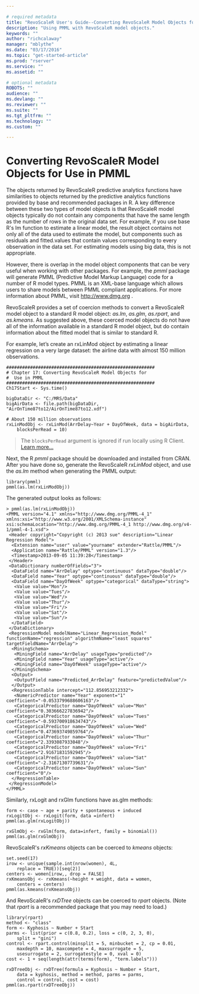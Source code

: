 ```yaml
---

# required metadata
title: "RevoScaleR User's Guide--Converting RevoScaleR Model Objects for Use in PMML"
description: "Using PMML with RevoScaleR model objects."
keywords: ""
author: "richcalaway"
manager: "mblythe"
ms.date: "03/17/2016"
ms.topic: "get-started-article"
ms.prod: "rserver"
ms.service: ""
ms.assetid: ""

# optional metadata
ROBOTS: ""
audience: ""
ms.devlang: ""
ms.reviewer: ""
ms.suite: ""
ms.tgt_pltfrm: ""
ms.technology: ""
ms.custom: ""

---
```


# Converting RevoScaleR Model Objects for Use in PMML

The objects returned by RevoScaleR predictive analytics functions have similarities to objects returned by the predictive analytics functions provided by base and recommended packages in R. A key difference between these two types of model objects is that RevoScaleR model objects typically do not contain any components that have the same length as the number of rows in the original data set. For example, if you use base R's lm function to estimate a linear model, the result object contains not only all of the data used to estimate the model, but components such as residuals and fitted.values that contain values corresponding to every observation in the data set. For estimating models using big data, this is not appropriate.

However, there is overlap in the model object components that can be very useful when working with other packages. For example, the *pmml* package will generate PMML (Predictive Model Markup Language) code for a number of R model types. PMML is an XML-base language which allows users to share models between PMML compliant applications. For more information about PMML, visit <http://www.dmg.org> .

RevoScaleR provides a set of coercion methods to convert a RevoScaleR model object to a standard R model object: *as.lm*, *as.glm*, *as.rpart*, and *as.kmeans*. As suggested above, these coerced model objects do not have all of the information available in a standard R model object, but do contain information about the fitted model that is similar to standard R.

For example, let’s create an rxLinMod object by estimating a linear regression on a very large dataset: the airline data with almost 150 million observations.

	######################################################## 
	# Chapter 17: Converting RevoScaleR Model Objects for
	#  Use in PMML
	########################################################
	Ch17Start <- Sys.time()

	bigDataDir <- "C:/MRS/Data"
	bigAirData <- file.path(bigDataDir, "AirOnTime87to12/AirOnTime87to12.xdf")	

	# About 150 million observations
	rxLinModObj <- rxLinMod(ArrDelay~Year + DayOfWeek, data = bigAirData, 
	    blocksPerRead = 10)

>The `blocksPerRead` argument is ignored if run locally using R Client. [Learn more...](rserver-scaler-getting-started.md#chunking)

Next, the R *pmml* package should be downloaded and installed from CRAN. After you have done so, generate the RevoScaleR *rxLinMod* object, and use the *as.lm* method when generating the PMML output:

	library(pmml)
	pmml(as.lm(rxLinModObj))

The generated output looks as follows:

	> pmml(as.lm(rxLinModObj))
	<PMML version="4.1" xmlns="http://www.dmg.org/PMML-4_1" xmlns:xsi="http://www.w3.org/2001/XMLSchema-instance" xsi:schemaLocation="http://www.dmg.org/PMML-4_1 http://www.dmg.org/v4-1/pmml-4-1.xsd">
	 <Header copyright="Copyright (c) 2013 sue" description="Linear Regression Model">
	  <Extension name="user" value="yourname" extender="Rattle/PMML"/>
	  <Application name="Rattle/PMML" version="1.3"/>
	  <Timestamp>2013-09-05 11:39:28</Timestamp>
	 </Header>
	 <DataDictionary numberOfFields="3">
	  <DataField name="ArrDelay" optype="continuous" dataType="double"/>
	  <DataField name="Year" optype="continuous" dataType="double"/>
	  <DataField name="DayOfWeek" optype="categorical" dataType="string">
	   <Value value="Mon"/>
	   <Value value="Tues"/>
	   <Value value="Wed"/>
	   <Value value="Thur"/>
	   <Value value="Fri"/>
	   <Value value="Sat"/>
	   <Value value="Sun"/>
	  </DataField>
	 </DataDictionary>
	 <RegressionModel modelName="Linear_Regression_Model" functionName="regression" algorithmName="least squares" targetFieldName="ArrDelay">
	  <MiningSchema>
	   <MiningField name="ArrDelay" usageType="predicted"/>
	   <MiningField name="Year" usageType="active"/>
	   <MiningField name="DayOfWeek" usageType="active"/>
	  </MiningSchema>
	  <Output>
	   <OutputField name="Predicted_ArrDelay" feature="predictedValue"/>
	  </Output>
	  <RegressionTable intercept="112.856953212332">
	   <NumericPredictor name="Year" exponent="1" coefficient="-0.0533799688606163"/>
	   <CategoricalPredictor name="DayOfWeek" value="Mon" coefficient="0.303666227836942"/>
	   <CategoricalPredictor name="DayOfWeek" value="Tues" coefficient="-0.593700918634743"/>
	   <CategoricalPredictor name="DayOfWeek" value="Wed" coefficient="0.473693749859764"/>
	   <CategoricalPredictor name="DayOfWeek" value="Thur" coefficient="2.3393087933048"/>
	   <CategoricalPredictor name="DayOfWeek" value="Fri" coefficient="2.91671831592945"/>
	   <CategoricalPredictor name="DayOfWeek" value="Sat" coefficient="-2.31671307739631"/>
	   <CategoricalPredictor name="DayOfWeek" value="Sun" coefficient="0"/>
	  </RegressionTable>
	 </RegressionModel>
	</PMML>

Similarly, rxLogit and rxGlm functions have as.glm methods:

	form <- case ~ age + parity + spontaneous + induced
	rxLogitObj <- rxLogit(form, data =infert)
	pmml(as.glm(rxLogitObj))
	    
	rxGlmObj <- rxGlm(form, data=infert, family = binomial())
	pmml(as.glm(rxGlmObj))


RevoScaleR's *rxKmeans* objects can be coerced to *kmeans* objects:

	set.seed(17)
	irow <- unique(sample.int(nrow(women), 4L, 
	    replace = TRUE))[seq(2)]
	centers <- women[irow,, drop = FALSE]
	rxKmeansObj <- rxKmeans(~height + weight, data = women, 
	    centers = centers)
	pmml(as.kmeans(rxKmeansObj))

And RevoScaleR's *rxDTree* objects can be coerced to *rpart* objects. (Note that *rpart* is a recommended package that you may need to load.)

	library(rpart)
	method <- "class"
	form <- Kyphosis ~ Number + Start
	parms <- list(prior = c(0.8, 0.2), loss = c(0, 2, 3, 0), 
	    split = "gini")
	control <- rpart.control(minsplit = 5, minbucket = 2, cp = 0.01, 
	    maxdepth = 10, maxcompete = 4, maxsurrogate = 5, 
	    usesurrogate = 2, surrogatestyle = 0, xval = 0)
	cost <- 1 + seq(length(attr(terms(form), "term.labels")))
	   
	rxDTreeObj <- rxDTree(formula = Kyphosis ~ Number + Start, 
	    data = kyphosis, method = method, parms = parms, 
	    control = control, cost = cost)      
	pmml(as.rpart(rxDTreeObj))

